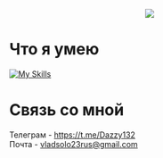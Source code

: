 <div align="center">
  <p>
    <a href="https://github.com/anuraghazra/github-readme-stats">
      <img src="https://github-readme-stats.vercel.app/api?username=dazzy132&count_private=true&show_icons=true&theme=github_dark">
    </a>
  </p>
  <p>
</div>


# Что я умею
[![My Skills](https://skillicons.dev/icons?i=py,django,selenium,fastapi,html,css,js,react,github,docker,mysql,pycharm,webstorm)](https://skillicons.dev)

# Связь со мной
Телеграм - https://t.me/Dazzy132 <br>
Почта - vladsolo23rus@gmail.com
